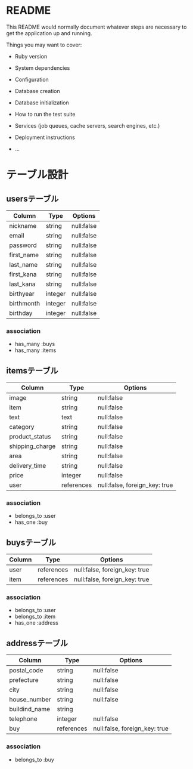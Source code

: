 # README

This README would normally document whatever steps are necessary to get the
application up and running.

Things you may want to cover:

* Ruby version

* System dependencies

* Configuration

* Database creation

* Database initialization

* How to run the test suite

* Services (job queues, cache servers, search engines, etc.)

* Deployment instructions

* ...




# テーブル設計
<!-- マークダウン記法で記述 -->

<!-- ユーザー管理機能のテーブル -->
## usersテーブル

| Column     | Type    | Options    |
| ---------- | ------- | ---------- |
| nickname   | string  | null:false |
| email      | string  | null:false |
| password   | string  | null:false |
| first_name | string  | null:false |
| last_name  | string  | null:false |
| first_kana | string  | null:false |
| last_kana  | string  | null:false |
| birthyear  | integer | null:false |
| birthmonth | integer | null:false |
| birthday   | integer | null:false |


### association

- has_many :buys
- has_many :items

<!-- 商品情報のテーブル -->
## itemsテーブル

| Column          | Type       | Options                       |
| --------------- | ---------- | ----------------------------- |
| image           | string     | null:false                    |
| item            | string     | null:false                    |
| text            | text       | null:false                    |
| category        | string     | null:false                    |
| product_status  | string     | null:false                    |
| shipping_charge | string     | null:false                    |
| area            | string     | null:false                    |
| delivery_time   | string     | null:false                    |
| price           | integer    | null:false                    |
| user            | references | null:false, foreign_key: true |

### association

- belongs_to :user
- has_one :buy

<!-- 購入情報のテーブル -->
## buysテーブル

| Column      | Type       | Options                       |
| ----------- | ---------- | ----------------------------  |
| user        | references | null:false, foreign_key: true |
| item        | references | null:false, foreign_key: true |

### association

- belongs_to :user
- belongs_to :item
- has_one :address

<!-- 配送先住所のテーブル -->
## addressテーブル

| Column        | Type       | Options                       |
| ------------- | ---------- | ----------------------------  |
| postal_code   | string     | null:false                    |
| prefecture    | string     | null:false                    |
| city          | string     | null:false                    |
| house_number  | string     | null:false                    |
| buildind_name | string     |                               |
| telephone     | integer    | null:false                    |
| buy           | references | null:false, foreign_key: true |

### association

- belongs_to :buy
